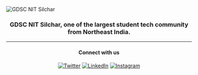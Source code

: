 <img src="https://raw.githubusercontent.com/gdsc-nits-org/.github/main/profile/banner.png" border="0" title="GDSC NIT Silchar" alt="GDSC NIT Silchar" />

<h3 align="center">GDSC NIT Silchar, one of the largest student tech community from Northeast India.</h3>

---

<div align="center">
<h4>Connect with us</h4>
<a target="_blank" href="https://www.facebook.com/gdscnits/" target="_blank"><img alt="Twitter" src="https://img.shields.io/badge/Facebook-%231877F2.svg?style=for-the-badge&logo=Facebook&logoColor=white" /></a> 
<a target="_blank" href="https://www.linkedin.com/company/gdscnits/" target="_blank"><img alt="LinkedIn" src="https://img.shields.io/badge/linkedin-%230077B5.svg?&style=for-the-badge&logo=linkedin&logoColor=white" /></a>
<a target="_blank" href="https://www.instagram.com/gdsc_nits/" target="_blank"><img alt="Instagram" src="https://img.shields.io/badge/instagram-%FF69B4.svg?&style=for-the-badge&logo=instagram&logoColor=white&color=cd486b" /></a>
</div>
